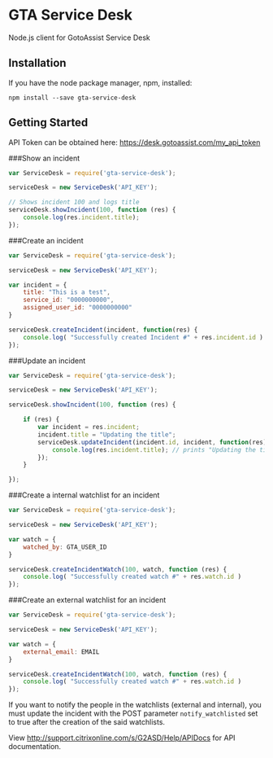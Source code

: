 # GTA Service Desk

Node.js client for GotoAssist Service Desk

## Installation

If you have the node package manager, npm, installed:

```shell
npm install --save gta-service-desk
```

## Getting Started

API Token can be obtained here: https://desk.gotoassist.com/my_api_token

###Show an incident
```javascript
var ServiceDesk = require('gta-service-desk');

serviceDesk = new ServiceDesk('API_KEY');

// Shows incident 100 and logs title
serviceDesk.showIncident(100, function (res) {
    console.log(res.incident.title);
});
```

###Create an incident
```javascript
var ServiceDesk = require('gta-service-desk');

serviceDesk = new ServiceDesk('API_KEY');

var incident = {
    title: "This is a test",
    service_id: "0000000000",
    assigned_user_id: "0000000000"
}

serviceDesk.createIncident(incident, function(res) {
    console.log( "Successfully created Incident #" + res.incident.id )
});

```

###Update an incident
```javascript
var ServiceDesk = require('gta-service-desk');

serviceDesk = new ServiceDesk('API_KEY');

serviceDesk.showIncident(100, function (res) {

    if (res) {
        var incident = res.incident;
        incident.title = "Updating the title";
        serviceDesk.updateIncident(incident.id, incident, function(res) {
            console.log(res.incident.title); // prints "Updating the title"
        });
    }

});
```

###Create a internal watchlist for an incident
```javascript
var ServiceDesk = require('gta-service-desk');

serviceDesk = new ServiceDesk('API_KEY');

var watch = {
    watched_by: GTA_USER_ID
}

serviceDesk.createIncidentWatch(100, watch, function (res) {
    console.log( "Successfully created watch #" + res.watch.id )
});
```

###Create an external watchlist for an incident
```javascript
var ServiceDesk = require('gta-service-desk');

serviceDesk = new ServiceDesk('API_KEY');

var watch = {
    external_email: EMAIL
}

serviceDesk.createIncidentWatch(100, watch, function (res) {
    console.log( "Successfully created watch #" + res.watch.id )
});
```

If you want to notify the people in the watchlists (external and internal), you must update the incident with the POST parameter `notify_watchlisted` set to true after the creation of the said watchlists.


View http://support.citrixonline.com/s/G2ASD/Help/APIDocs for API documentation.